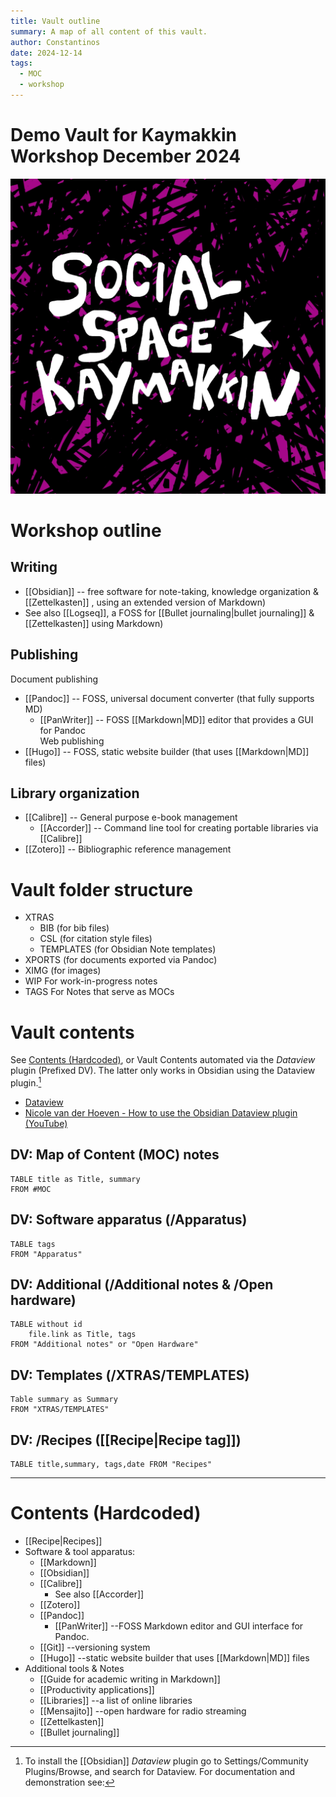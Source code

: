```yaml
---
title: Vault outline 
summary: A map of all content of this vault. 
author: Constantinos
date: 2024-12-14
tags: 
  - MOC
  - workshop
---
```


# Demo Vault for Kaymakkin Workshop December 2024 

![Kaymakkin|150](XIMG/kaymakkin.jpg)

# Workshop outline 
## Writing 
+ [[Obsidian]] -- free software for note-taking, knowledge organization & [[Zettelkasten]] , using an extended version of Markdown)
+ See also [[Logseq]], a FOSS for [[Bullet journaling|bullet journaling]] & [[Zettelkasten]] using Markdown) 
## Publishing

Document publishing
+ [[Pandoc]] -- FOSS, universal document converter (that fully supports MD)
	+ [[PanWriter]] -- FOSS [[Markdown|MD]] editor that provides a GUI for Pandoc  
Web publishing 
+ [[Hugo]] -- FOSS, static website builder (that uses [[Markdown|MD]] files)
## Library organization   
+ [[Calibre]] -- General purpose e-book management 
	+ [[Accorder]] -- Command line tool for creating portable libraries via [[Calibre]] 
+ [[Zotero]] -- Bibliographic reference management 

# Vault folder structure 
- XTRAS
	- BIB (for bib files)
	- CSL (for citation style files)
	- TEMPLATES (for Obsidian Note templates)
- XPORTS (for documents exported via Pandoc)
- XIMG (for images)
- WIP 
  For work-in-progress notes
- TAGS 
  For Notes that serve as MOCs

# Vault contents 

See [Contents (Hardcoded)](#Contents%20(Hardcoded)), or Vault Contents automated via the *Dataview* plugin (Prefixed DV). The latter only works in Obsidian using the Dataview plugin.[^dataview] 

[^dataview]:  To install the [[Obsidian]] *Dataview* plugin go to Settings/Community Plugins/Browse, and search for Dataview. For documentation and demonstration see: 
- [Dataview](https://blacksmithgu.github.io/obsidian-dataview/)
- [Nicole van der Hoeven - How to use the Obsidian Dataview plugin (YouTube)](https://www.youtube.com/watch?v=JTObSymEvWA)

## DV: Map of Content (MOC) notes  

```dataview
TABLE title as Title, summary
FROM #MOC 
```

## DV: Software apparatus  (/Apparatus)

```dataview 
TABLE tags
FROM "Apparatus"
```

## DV: Additional  (/Additional notes & /Open hardware) 

```dataview 
TABLE without id
	file.link as Title, tags
FROM "Additional notes" or "Open Hardware"
```
## DV: Templates (/XTRAS/TEMPLATES)
```dataview 
Table summary as Summary
FROM "XTRAS/TEMPLATES"
```

## DV: /Recipes ([[Recipe|Recipe tag]])

```dataview 
TABLE title,summary, tags,date FROM "Recipes"
```

--- 


# Contents (Hardcoded)
- [[Recipe|Recipes]]
- Software & tool apparatus:  
	- [[Markdown]]
	- [[Obsidian]]
	- [[Calibre]]
		- See also [[Accorder]]
	- [[Zotero]]
	- [[Pandoc]]
		- [[PanWriter]] --FOSS Markdown editor and GUI interface for Pandoc. 
	- [[Git]] --versioning system
	- [[Hugo]] --static website builder that uses [[Markdown|MD]] files 
- Additional tools & Notes 
	- [[Guide for academic writing in Markdown]]
	- [[Productivity applications]]
	- [[Libraries]] --a list of online libraries
	- [[Mensajito]] --open hardware for radio streaming
	- [[Zettelkasten]]
	- [[Bullet journaling]]
